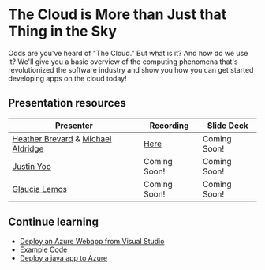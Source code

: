 # The Cloud is More than Just that Thing in the Sky

Odds are you've heard of "The Cloud." But what is it? And how do we use it? We'll give you a basic overview of the computing phenomena that's revolutionized the software industry and show you how you can get started developing apps on the cloud today!

## Presentation resources

| Presenter | Recording | Slide Deck |
| - | - | - |
| [Heather Brevard](https://www.linkedin.com/in/heatherbrevard/) & [Michael Aldridge](https://www.linkedin.com/in/mdaldridge95/)| [Here](https://myignite.microsoft.com/sessions/f82e4167-6757-417e-98fa-8769af7a91d0) | Coming Soon! |
| [Justin Yoo](https://twitter.com/justinchronicle) | Coming Soon! | Coming Soon! |
| [Glaucia Lemos](https://twitter.com/glaucia_lemos86) | Coming Soon! | Coming Soon! |

## Continue learning

- [Deploy an Azure Webapp from Visual Studio](https://docs.microsoft.com/visualstudio/deployment/quickstart-deploy-to-azure?view=vs-2019&WT.mc_id=ignite2020_techseries&WT.mc_id=ignite2020_techseries)
- [Example Code](https://github.com/hbcountry/TEALS-Demo-WebApp)
- [Deploy a java app to Azure](https://docs.microsoft.com/azure/app-service/quickstart-java?tabs=javase&pivots=platform-linux&WT.mc_id=ignite2020_techseries&WT.mc_id=ignite2020_techseries)
